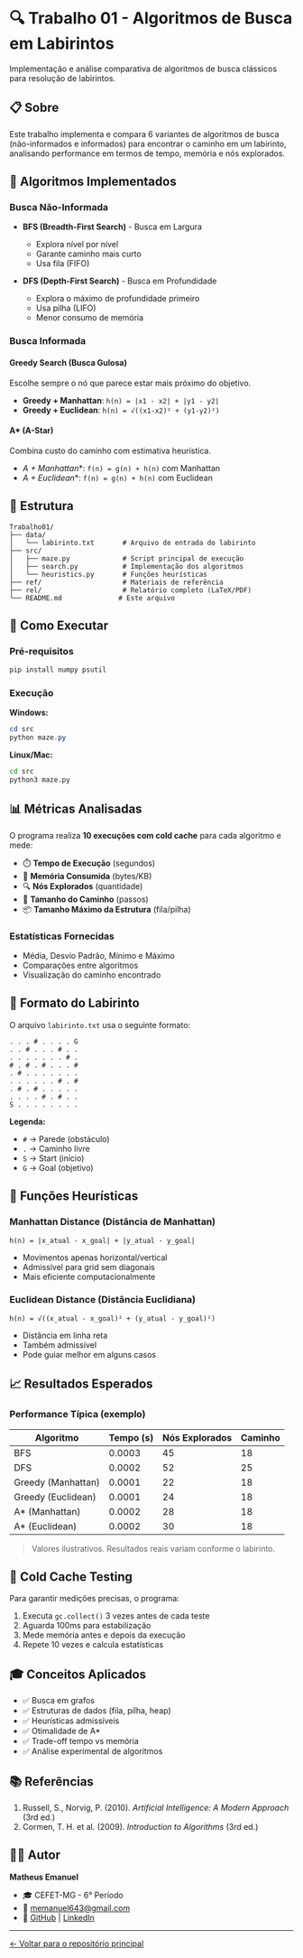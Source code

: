 # 🔍 Trabalho 01 - Algoritmos de Busca em Labirintos

Implementação e análise comparativa de algoritmos de busca clássicos para resolução de labirintos.

## 📋 Sobre

Este trabalho implementa e compara 6 variantes de algoritmos de busca (não-informados e informados) para encontrar o caminho em um labirinto, analisando performance em termos de tempo, memória e nós explorados.

## 🎯 Algoritmos Implementados

### Busca Não-Informada
- **BFS (Breadth-First Search)** - Busca em Largura
  - Explora nível por nível
  - Garante caminho mais curto
  - Usa fila (FIFO)

- **DFS (Depth-First Search)** - Busca em Profundidade
  - Explora o máximo de profundidade primeiro
  - Usa pilha (LIFO)
  - Menor consumo de memória

### Busca Informada

#### Greedy Search (Busca Gulosa)
Escolhe sempre o nó que parece estar mais próximo do objetivo.

- **Greedy + Manhattan**: `h(n) = |x1 - x2| + |y1 - y2|`
- **Greedy + Euclidean**: `h(n) = √((x1-x2)² + (y1-y2)²)`

#### A* (A-Star)
Combina custo do caminho com estimativa heurística.

- **A* + Manhattan**: `f(n) = g(n) + h(n)` com Manhattan
- **A* + Euclidean**: `f(n) = g(n) + h(n)` com Euclidean

## 📁 Estrutura

```
Trabalho01/
├── data/
│   └── labirinto.txt       # Arquivo de entrada do labirinto
├── src/
│   ├── maze.py             # Script principal de execução
│   ├── search.py           # Implementação dos algoritmos
│   └── heuristics.py       # Funções heurísticas
├── ref/                    # Materiais de referência
├── rel/                    # Relatório completo (LaTeX/PDF)
└── README.md              # Este arquivo
```

## 🚀 Como Executar

### Pré-requisitos
```bash
pip install numpy psutil
```

### Execução

**Windows:**
```powershell
cd src
python maze.py
```

**Linux/Mac:**
```bash
cd src
python3 maze.py
```

## 📊 Métricas Analisadas

O programa realiza **10 execuções com cold cache** para cada algoritmo e mede:

- ⏱️ **Tempo de Execução** (segundos)
- 💾 **Memória Consumida** (bytes/KB)
- 🔍 **Nós Explorados** (quantidade)
- 📏 **Tamanho do Caminho** (passos)
- 📦 **Tamanho Máximo da Estrutura** (fila/pilha)

### Estatísticas Fornecidas
- Média, Desvio Padrão, Mínimo e Máximo
- Comparações entre algoritmos
- Visualização do caminho encontrado

## 📝 Formato do Labirinto

O arquivo `labirinto.txt` usa o seguinte formato:

```
. . . # . . . . G
. . # . . . # . .
. . . . . . . # .
# . # . # . . . #
. # . . . . . . .
. . . . . . # . #
. # . # . . . . .
. . . . # . # . .
S . . . . . . . .
```

**Legenda:**
- `#` → Parede (obstáculo)
- `.` → Caminho livre
- `S` → Start (início)
- `G` → Goal (objetivo)

## 🧮 Funções Heurísticas

### Manhattan Distance (Distância de Manhattan)
```
h(n) = |x_atual - x_goal| + |y_atual - y_goal|
```
- Movimentos apenas horizontal/vertical
- Admissível para grid sem diagonais
- Mais eficiente computacionalmente

### Euclidean Distance (Distância Euclidiana)
```
h(n) = √((x_atual - x_goal)² + (y_atual - y_goal)²)
```
- Distância em linha reta
- Também admissível
- Pode guiar melhor em alguns casos

## 📈 Resultados Esperados

### Performance Típica (exemplo)

| Algoritmo | Tempo (s) | Nós Explorados | Caminho |
|-----------|-----------|----------------|---------|
| BFS | 0.0003 | 45 | 18 |
| DFS | 0.0002 | 52 | 25 |
| Greedy (Manhattan) | 0.0001 | 22 | 18 |
| Greedy (Euclidean) | 0.0001 | 24 | 18 |
| A* (Manhattan) | 0.0002 | 28 | 18 |
| A* (Euclidean) | 0.0002 | 30 | 18 |

> Valores ilustrativos. Resultados reais variam conforme o labirinto.

## 🔬 Cold Cache Testing

Para garantir medições precisas, o programa:

1. Executa `gc.collect()` 3 vezes antes de cada teste
2. Aguarda 100ms para estabilização
3. Mede memória antes e depois da execução
4. Repete 10 vezes e calcula estatísticas

## 🎓 Conceitos Aplicados

- ✅ Busca em grafos
- ✅ Estruturas de dados (fila, pilha, heap)
- ✅ Heurísticas admissíveis
- ✅ Otimalidade de A*
- ✅ Trade-off tempo vs memória
- ✅ Análise experimental de algoritmos

## 📚 Referências

1. Russell, S., Norvig, P. (2010). *Artificial Intelligence: A Modern Approach* (3rd ed.)
2. Cormen, T. H. et al. (2009). *Introduction to Algorithms* (3rd ed.)

## 👨‍💻 Autor

**Matheus Emanuel**
- 🎓 CEFET-MG - 6° Período
- 📧 memanuel643@gmail.com
- 🔗 [GitHub](https://github.com/Matheus-Emanue123) | [LinkedIn](https://www.linkedin.com/in/matheus-silva-emanuel)

---

[← Voltar para o repositório principal](../README.md)
